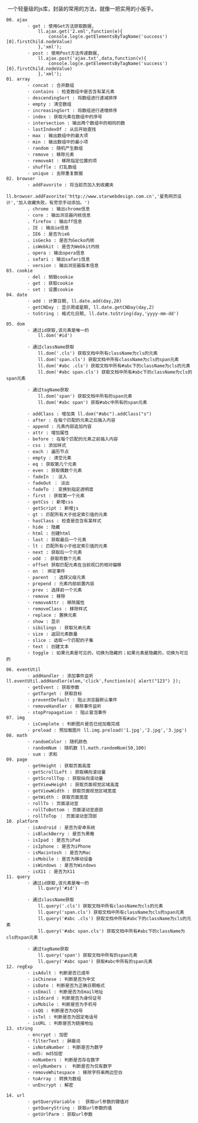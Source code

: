   一个轻量级的js库，封装的常用的方法，就像一把实用的小扳手。
   
   	00. ajax 
			· get : 使用Get方法获取数据, 
				ll.ajax.get('2.xml',function(e){
					console.log(e.getElementsByTagName('success')[0].firstChild.nodeValue)	
				},'xml');
			· post : 使用Post方法传递数据,
				ll.ajax.post('ajax.txt',data,function(v){
					console.log(e.getElementsByTagName('success')[0].firstChild.nodeValue)	
				},'xml');			
	01. array 
			· concat : 合并数组
			· contains : 检查数组中是否含有某元素
			· descendingSort : 将数组进行递减排序
			· empty : 清空数组
			· increasingSort : 将数组进行递增排序
			· index : 获取元素在数组中的序号
			· intersection : 输出两个数组中的相同的数
			· lastIndexOf : 从后开始查找
			· max : 输出数组中的最大项
			· min : 输出数组中的最小项
			· random : 随机产生数组
			· remove : 移除元素
			· removeAt : 移除指定位置的项
			· shuffle : 打乱数组
			· unique : 去除重复数据
	02. browser 
			· addFavorite : 将当前页加入到收藏夹 
				ll.browser.addFavorite('http://www.starwebdesign.com.cn','星秀网页设计','加入收藏失败，有劳您手动添加。')
			. chrome : 输出chrome信息
			· core : 输出浏览器内核信息
			. firefox : 输出ff信息
			. IE : 输出ie信息
			. IE6 : 是否为ie6
			. isGecko : 是否为Gecko内核
			. isWebkit : 是否为Webkit内核
			. opera : 输出opera信息
			. safari : 输出safari信息
			· version : 输出浏览器版本信息
	03. cookie 
			· del : 销毁cookie
			· get : 获取cookie
			· set : 设置cookie
	04. date 
			· add : 计算日期, ll.date.add(day,20)
			· getCNDay : 显示周或星期, ll.date.getCNDay(day,Z)
			· toString : 格式化日期, ll.date.toString(day,'yyyy-mm-dd')
			
	05. dom 
			· 通过id获取,该元素是唯一的 
				ll.dom('#id') 
			 
			· 通过className获取 
				ll.dom('.cls') 获取文档中所有className为cls的元素 
				ll.dom('span.cls') 获取文档中所有className为cls的span元素
				ll.dom('#abc .cls') 获取文档中所有#abc下的className为cls的元素
				ll.dom('#abc span.cls') 获取文档中所有#abc下的className为cls的span元素
			
			· 通过tagName获取 
				ll.dom('span') 获取文档中所有的span元素
				ll.dom('#abc span') 获取#abc中所有的span元素
	
			· addClass : 增加类 ll.dom("#abc").addClass("s")
			· after : 在每个匹配的元素之后插入内容
			· append : 元素内部追加内容
			· attr : 增加属性
			· before : 在每个匹配的元素之前插入内容
			· css : 添加样式
			· each : 遍历节点
			· empty : 清空元素
			· eq : 获取第几个元素
			· even : 获取偶数个元素
			· fadeIn ： 淡入
			· fadeOut ： 淡出
			· fadeTo ： 变换到指定透明度
			· first : 获取第一个元素
			· getCss : 新增css
			· getScript : 新增js
			· gt : 匹配所有大于给定索引值的元素
			· hasClass : 检查是否含有某样式
			· hide : 隐藏
			· html : 创建html
			· last : 获取最后一个元素
			· lt : 匹配所有小于给定索引值的元素
			· next : 获取后一个元素
			· odd ： 获取奇数个元素
			· offset 获取匹配元素在当前视口的相对偏移
			· on ： 绑定事件
			· parent  : 选择父级元素
			· prepend : 元素内部前置内容
			· prev : 选择前一个元素
			· remove : 移除
			· removeAttr : 移除属性
			· removeClass : 移除样式 
			· replace : 置换元素
			· show : 显示
			· sibilings : 获取兄弟元素
			· size : 返回元素数量
			· slice : 选取一个匹配的子集
			· text : 创建文本
			· toggle : 如果元素是可见的，切换为隐藏的；如果元素是隐藏的，切换为可见的
			
	06. eventUtil
			· addHandler : 添加事件监听 ll.eventUtil.addHandler(elem,'click',function(e){ alert("123") });
			· getEvent : 获取参数
			· getTarget : 获取目标
			· preventDefault : 阻止浏览器默认事件
			· removeHandler : 移除事件监听
			· stopPropagation : 阻止冒泡事件 
	07. img 
			· isComplete : 判断图片是否已经加载完成
			· preload : 预加载图片 ll.img.preload('1.jpg','2.jpg','3.jpg')
	08. math 
			· randomColor : 随机颜色 
			· randomNum : 随机数 ll.math.randomNum(50,100)
			· sum : 求和
	09. page
			· getHeight : 获取页面高度
			· getScrollLeft : 获取横向滚动量
			· getScrollTop : 获取纵向滚动量
			· getViewHeight : 获取页面视觉区域高度
			· getViewWidth : 获取页面视觉区域宽度
			· getWidth : 获取页面宽度
			· rollTo : 页面滚动至
			· rollToBottom : 页面滚动至底部
			· rollToTop ： 页面滚动至顶部
	10. platform
			· isAndroid : 是否为安卓系统
			· isBlackBerry : 是否为黑莓
			· isIpad : 是否为iPad
			· isIphone : 是否为iPhone
			· isMacintosh : 是否为Mac
			· isMobile : 是否为移动设备
			· isWindows : 是否为Windows
			· isX11 : 是否为X11
	11. query
			· 通过id获取,该元素是唯一的 
				ll.query('#id') 
			 
			· 通过className获取 
				ll.query('.cls') 获取文档中所有className为cls的元素 
				ll.query('span.cls') 获取文档中所有className为cls的span元素
				ll.query('#abc .cls') 获取文档中所有#abc下的className为cls的元素
				ll.query('#abc span.cls') 获取文档中所有#abc下的className为cls的span元素
			
			· 通过tagName获取 
				ll.query('span') 获取文档中所有的span元素
				ll.query('#abc span') 获取#abc中所有的span元素
	12. regExp
			· isAdult : 判断是否已成年 
			· isChinese : 判断是否为中文
			· isDate : 判断是否为正确日期格式
			· isEmail : 判断是否为Email地址
			· isIdcard : 判断是否为身份证号
			· isMobile : 判断是否为手机号
			· isQQ : 判断是否为QQ号
			· isTel : 判断是否为固定电话号
			· isURL : 判断是否为链接地址
	13. string
			· encrypt : 加密
			· filterText : 屏蔽词
			· isNotaNumber : 判断是否为数字 
			· md5: md5加密
			· noNumbers : 判断是否存在数字
			· onlyNumbers :  判断是否为仅有数字
			· removeWhitespace : 移除字符串两边空白  
			· toArray : 转换为数组
			· unEncrypt : 解密
			
	14. url
			· getQueryVariable :  获取url参数的键值对
			· getQueryString : 获取url参数的值
			· getUrlParm : 获取url参数

